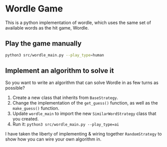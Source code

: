 # Wordle Game

This is a python implementation of wordle, which uses the same set of available words as the hit game, Wordle.

## Play the game manually

```bash
python3 src/wordle_main.py --play_type=human
```

## Implement an algorithm to solve it

So you want to write an algorithm that can solve Wordle in as few turns as possible?

1. Create a new class that inherits from `BaseStrategy`.
2. Change the implementation of the `get_guess()` function, as well as the `make_guess()` function.
3. Update `wordle_main` to import the new `SimilarWordStrategy` class that you created.
4. Run it: `python3 src/wordle_main.py --play_type=ai`

I have taken the liberty of implementing & wiring together `RandomStrategy` to show how you can wire your own algorithm in.
